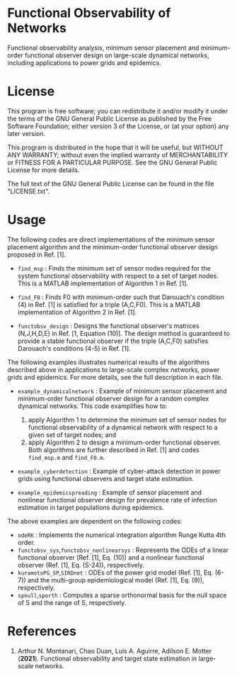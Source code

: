 # Functional Observability of Networks
Functional observability analysis, minimum sensor placement and minimum-order functional observer design on large-scale dynamical networks, including applications to power grids and epidemics. 

# License

This program is free software; you can redistribute it and/or modify it under the terms of the GNU General Public License as published by the Free Software Foundation; either version 3 of the License, or (at your option) any later version.

This program is distributed in the hope that it will be useful, but WITHOUT ANY WARRANTY; without even the implied warranty of MERCHANTABILITY or FITNESS FOR A PARTICULAR PURPOSE. See the GNU General Public License for more details.

The full text of the GNU General Public License can be found in the file "LICENSE.txt".


# Usage


The following codes are direct implementations of the minimum sensor placement algorithm and the minimum-order functional observer design proposed in Ref. [1].

- `find_msp` : Finds the minimum set of sensor nodes required for the system functional observability with respect to a set of target nodes. This is a MATLAB implementation of Algorithm 1 in Ref. [1].

- `find_F0` : Finds F0 with minimum-order such that Darouach's condition (4) in Ref. [1] is satisfied for a triple (A,C,F0). This is a MATLAB implementation of Algorithm 2 in Ref. [1].

- `functobsv_design` : Designs the functional observer's matrices (N,J,H,D,E) in Ref. [1, Equation (10)]. The design method is guaranteed to provide a stable functional observer if the triple (A,C,F0) satisfies Darouach's conditions (4-5) in Ref. [1].




The following examples illustrates numerical results of the algorithms described above in applications to large-scale complex networks, power grids and epidemics. For more details, see the full description in each file.

- `example_dynamicalnetwork` : Example of minimum sensor placement and minimum-order functional observer design for a random complex dynamical networks. This code examplifies how to:
    1. apply Algorithm 1 to determine the minimum set of sensor nodes for functional observability of a dynamical network with respect to a given set of target nodes; and
    2. apply Algorithm 2 to design a minimum-order functional observer.
Both algorithms are further described in Ref. [1] and codes `find_msp.m` and `find_F0.m`.

- `example_cyberdetection` : Example of cyber-attack detection in power grids using functional observers and target state estimation.

- `example_epidemicspreading` : Example of sensor placement and nonlinear functional observer design for prevalence rate of infection estimation in target populations during epidemics.




The above examples are dependent on the following codes:

- `odeRK` : Implements the numerical integration algorithm Runge Kutta 4th order.
- `functobsv_sys`,`functobsv_nonlinearsys` : Represents the ODEs of a linear functional observer (Ref. [1], Eq. (10)) and a nonlinear functional observer (Ref. [1], Eq. (S-24)), respectively.
- `kuramotoPG_SP`,`SIRDnet` : ODEs of the power grid model (Ref. [1], Eq. (6-7)) and the multi-group epidemiological model (Ref. [1], Eq. (9)), respectively.
- `spnull`,`sporth` :  Computes a sparse orthonormal basis for the null space of S and the range of S, respectively.



# References
1. Arthur N. Montanari, Chao Duan, Luis A. Aguirre, Adilson E. Motter (**2021**). Functional observability and target state estimation in large-scale networks.
